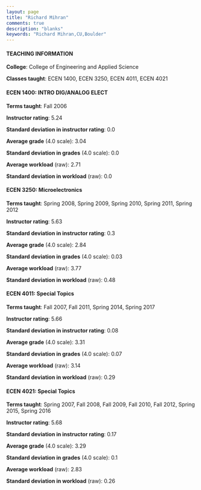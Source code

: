 ```yaml
---
layout: page
title: "Richard Mihran" 
comments: true
description: "blanks"
keywords: "Richard Mihran,CU,Boulder"
---
```

<head>
<script src="https://ajax.googleapis.com/ajax/libs/jquery/2.1.3/jquery.min.js"></script>
<script src="https://dl.dropboxusercontent.com/s/pc42nxpaw1ea4o9/highcharts.js?dl=0"></script>
<!-- <script src="../assets/js/highcharts.js"></script> -->
<style type="text/css">@font-face {
	font-family: "Bebas Neue";
	src: url(https://www.filehosting.org/file/details/544349/BebasNeue Regular.otf) format("opentype");
	}
	h1.Bebas { 
		font-family: "Bebas Neue", Verdana, Tahoma;
	}
</style>
</head>
	   
#### TEACHING INFORMATION

**College**: College of Engineering and Applied Science

**Classes taught**: ECEN 1400, ECEN 3250, ECEN 4011, ECEN 4021

#### ECEN 1400: INTRO DIG/ANALOG ELECT

**Terms taught**: Fall 2006

**Instructor rating**: 5.24

**Standard deviation in instructor rating**: 0.0

**Average grade** (4.0 scale): 3.04

**Standard deviation in grades** (4.0 scale): 0.0

**Average workload** (raw): 2.71

**Standard deviation in workload** (raw): 0.0

#### ECEN 3250: Microelectronics

**Terms taught**: Spring 2008, Spring 2009, Spring 2010, Spring 2011, Spring 2012

**Instructor rating**: 5.63

**Standard deviation in instructor rating**: 0.3

**Average grade** (4.0 scale): 2.84

**Standard deviation in grades** (4.0 scale): 0.03

**Average workload** (raw): 3.77

**Standard deviation in workload** (raw): 0.48

#### ECEN 4011: Special Topics

**Terms taught**: Fall 2007, Fall 2011, Spring 2014, Spring 2017

**Instructor rating**: 5.66

**Standard deviation in instructor rating**: 0.08

**Average grade** (4.0 scale): 3.31

**Standard deviation in grades** (4.0 scale): 0.07

**Average workload** (raw): 3.14

**Standard deviation in workload** (raw): 0.29

#### ECEN 4021: Special Topics

**Terms taught**: Spring 2007, Fall 2008, Fall 2009, Fall 2010, Fall 2012, Spring 2015, Spring 2016

**Instructor rating**: 5.68

**Standard deviation in instructor rating**: 0.17

**Average grade** (4.0 scale): 3.29

**Standard deviation in grades** (4.0 scale): 0.1

**Average workload** (raw): 2.83

**Standard deviation in workload** (raw): 0.26

